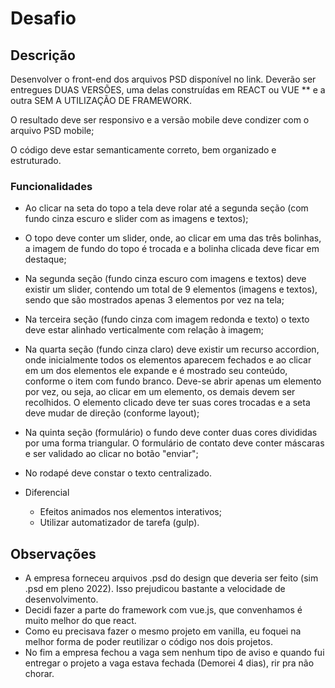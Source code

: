 # Desafio

## Descrição

Desenvolver o front-end dos arquivos PSD disponível no link. Deverão ser entregues DUAS VERSÕES, uma delas construídas em REACT ou VUE ** e a outra SEM A UTILIZAÇÃO DE FRAMEWORK.

O resultado deve ser responsivo e a versão mobile deve condizer com o arquivo PSD mobile;

O código deve estar semanticamente correto, bem organizado e estruturado.

### Funcionalidades

* Ao clicar na seta do topo a tela deve rolar até a segunda seção (com fundo cinza escuro e slider com as imagens e textos);

* O topo deve conter um slider, onde, ao clicar em uma das três bolinhas, a imagem de fundo do topo é trocada e a bolinha clicada deve ficar em destaque;

* Na segunda seção (fundo cinza escuro com imagens e textos) deve existir um slider, contendo um total de 9 elementos (imagens e textos), sendo que são mostrados apenas 3 elementos por vez na tela;

* Na terceira seção (fundo cinza com imagem redonda e texto) o texto deve estar alinhado verticalmente com relação à imagem;

* Na quarta seção (fundo cinza claro) deve existir um recurso accordion, onde inicialmente todos os elementos aparecem fechados e ao clicar em um dos elementos ele expande e é mostrado seu conteúdo, conforme o item com fundo branco. Deve-se abrir apenas um elemento por vez, ou seja, ao clicar em um elemento, os demais devem ser recolhidos. O elemento clicado deve ter suas cores trocadas e a seta deve mudar de direção (conforme layout);

* Na quinta seção (formulário) o fundo deve conter duas cores divididas por uma forma triangular. O formulário de contato deve conter máscaras e ser validado ao clicar no botão "enviar";

* No rodapé deve constar o texto centralizado.
  
* Diferencial
  * Efeitos animados nos elementos interativos;
  * Utilizar automatizador de tarefa (gulp).

## Observações
* A empresa forneceu arquivos .psd do design que deveria ser feito (sim .psd em pleno 2022). Isso prejudicou bastante a velocidade de desenvolvimento.
* Decidi fazer a parte do framework com vue.js, que convenhamos é muito melhor do que react.
* Como eu precisava fazer o mesmo projeto em vanilla, eu foquei na melhor forma de poder reutilizar o código nos dois projetos.
* No fim a empresa fechou a vaga sem nenhum tipo de aviso e quando fui entregar o projeto a vaga estava fechada (Demorei 4 dias), rir pra não chorar.